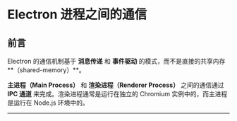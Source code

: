 # Electron 进程之间的通信

## 前言

Electron 的通信机制基于 **消息传递** 和 **事件驱动** 的模式，而不是直接的共享内存**（shared-memory）**。

**主进程（Main Process）** 和 **渲染进程（Renderer Process）** 之间的通信通过 **IPC 通道** 来完成。渲染进程通常是运行在独立的 Chromium 实例中的，而主进程是运行在 Node.js 环境中的。

---

